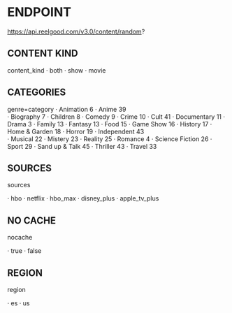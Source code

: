 
# ENDPOINT

https://api.reelgood.com/v3.0/content/random?

## CONTENT KIND

content_kind
· both
· show
· movie

## CATEGORIES
genre=category
· Animation 6
· Anime 39  
· Biography 7
· Children 8
· Comedy 9
· Crime 10
· Cult 41
· Documentary 11
· Drama 3
· Family 13
· Fantasy 13
· Food 15
· Game Show 16
· History 17
· Home & Garden 18
· Horror 19
· Independent 43   
· Musical 22
· Mistery 23
· Reality 25
· Romance 4
· Science Fiction 26
· Sport 29
· Sand up & Talk 45
· Thriller 43
· Travel 33


## SOURCES

sources

· hbo
· netflix
· hbo_max
· disney_plus
· apple_tv_plus


## NO CACHE

nocache

· true
· false


## REGION

region

· es
· us